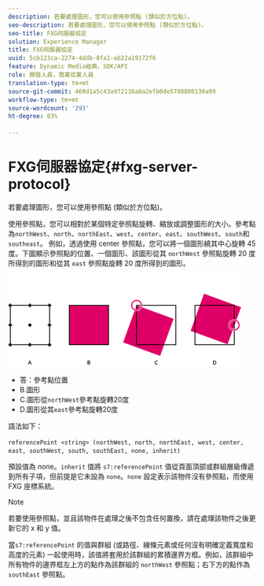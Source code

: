 ```yaml
---
description: 若要處理圖形，您可以使用參照點 (類似於方位點)。
seo-description: 若要處理圖形，您可以使用參照點 (類似於方位點)。
seo-title: FXG伺服器協定
solution: Experience Manager
title: FXG伺服器協定
uuid: 5cb123ca-2274-4ddb-8fa1-ab22a19172f6
feature: Dynamic Media經典，SDK/API
role: 開發人員，商業從業人員
translation-type: tm+mt
source-git-commit: 469d1a5c43a972116a8a2efb0de5708800130a99
workflow-type: tm+mt
source-wordcount: '293'
ht-degree: 83%

---
```



# FXG伺服器協定{#fxg-server-protocol}

若要處理圖形，您可以使用參照點 (類似於方位點)。

使用參照點，您可以相對於某個特定參照點旋轉、縮放或調整圖形的大小。參考點為`northWest`、`north`、`northEast`、`west`、`center`、`east`、`southWest`、`south`和`southeast`。 例如，透過使用 center 參照點，您可以將一個圖形繞其中心旋轉 45 度。下圖顯示參照點的位置、一個圖形、該圖形從其 `northWest` 參照點旋轉 20 度所得到的圖形和從其 `east` 參照點旋轉 20 度所得到的圖形。

![](assets/wp_ref_points.png)

* 答：參考點位置
* B.圖形
* C.圖形從`northWest`參考點旋轉20度
* D.圖形從其`east`參考點旋轉20度

語法如下：

`referencePoint <string> (northWest, north, northEast, west, center, east, southWest, south, southEast, none, inherit)`

預設值為 none。`inherit` 值將 `s7:referencePoint` 值從頁面頂部或群組層級傳遞到所有子項，但前提是它未設為 `none`。`none` 設定表示該物件沒有參照點，而使用 FXG 座標系統。

>[!NOTE]
>
>若要使用參照點，並且該物件在處理之後不包含任何置換，請在處理該物件之後更新它的 x 和 y 值。

當`s7:referencePoint` 的值與群組 (或路徑、線條元素或任何沒有明確定義寬度和高度的元素) 一起使用時，該值將套用於該群組的累積邊界方框。例如，該群組中所有物件的邊界框左上方的點作為該群組的 `northWest` 參照點；右下方的點作為 `southEast` 參照點。

